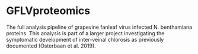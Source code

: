 # GFLVproteomics
The full analysis pipeline of grapevine fanleaf virus infected N. benthamiana proteins. This analysis is part of a larger project investigating the symptomatic development of inter-veinal chlorosis as previously documented (Osterbaan et al. 2019).
